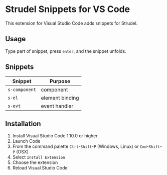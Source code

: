 # Strudel Snippets for VS Code

This extension for Visual Studio Code adds snippets for Strudel.

## Usage 

Type part of snippet, press `enter`, and the snippet unfolds.

## Snippets

| Snippet                      | Purpose                    |
|------------------------------|----------------------------|
| `s-component`                | component                  |
| `s-el`                       | element binding            |
| `s-evt`                      | event handler              | 

## Installation

1. Install Visual Studio Code 1.10.0 or higher
1. Launch Code
1. From the command palette `Ctrl`-`Shift`-`P` (Windows, Linux) or `Cmd`-`Shift`-`P` (OSX)
1. Select `Install Extension`
1. Choose the extension
1. Reload Visual Studio Code
